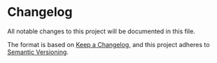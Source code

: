 # Changelog

All notable changes to this project will be documented in this file.

The format is based on [Keep a Changelog](https://keepachangelog.com/en/1.0.0/),
and this project adheres to [Semantic Versioning](https://semver.org/spec/v2.0.0.html).

<!-- ## Unreleased - YYYY-MM-DD

### Added

- `Node` trait
- `Worker` trait
- `ResHandle` resource handle
- `Bus` event bus

### Changed

### Deprecated

### Removed

### Fixed

### Security -->
